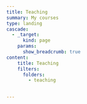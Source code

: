 ```yaml
---
title: Teaching
summary: My courses
type: landing
cascade:
  - _target:
      kind: page
    params:
      show_breadcrumb: true
content:
    title: Teaching
    filters:
      folders:
        - teaching

    
---
```

